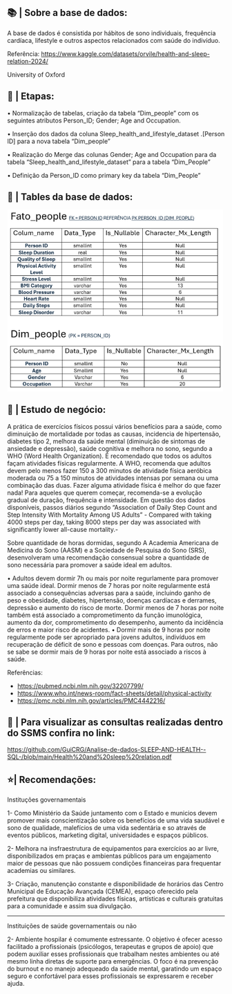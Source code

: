 ## 📚 | Sobre a base de dados:
A base de dados é consistida por hábitos de sono individuais, frequência cardíaca, lifestyle e outros aspectos relacionados com saúde do indivíduo.

Referência: 
https://www.kaggle.com/datasets/orvile/health-and-sleep-relation-2024/



University of Oxford

## 🔧 | Etapas:
•	Normalização de tabelas, criação da tabela “Dim_people” com os seguintes atributos Person_ID; Gender; Age and Occupation.

•	Inserção dos dados da coluna Sleep_health_and_lifestyle_dataset .[Person ID] para a nova tabela “Dim_people”


•	Realização do Merge das colunas Gender; Age and Occupation para da tabela “Sleep_health_and_lifestyle_dataset”    para a tabela “Dim_People”

•	Definição da Person_ID como primary key da tabela “Dim_People”




## 🔧 | Tables da base de dados:
  <img src="https://github.com/GuiCRG/Analise-de-dados-SLEEP-AND-HEALTH--SQL-/blob/main/Foto%201%20.png" align="center" alt="Python" width="500px">
  <img src="https://github.com/GuiCRG/Analise-de-dados-SLEEP-AND-HEALTH--SQL-/blob/main/foto%202.png" align="center" alt="Python" width="500px">




## 🍵 | Estudo de negócio: 
A prática de exercícios físicos possui vários benefícios para a saúde, como diminuição de mortalidade por todas as causas, incidencia de hipertensão, diabetes tipo 2, melhora da saúde mental (diminuição de sintomas de ansiedade e depressão), 
saúde cognitiva e melhora no sono, segundo a WHO (Word Health Organization).
É recomendado que todos os adultos façam atividades físicas regularmente.
A WHO, recomenda que adultos devem pelo menos fazer 150 a 300 minutos de atividade física aeróbica moderada ou 75 a 150 minutos de atividades intensas por semana ou uma combinação das duas.
Fazer alguma atividade física é melhor do que fazer nada!
Para aqueles que querem começar, recomenda-se a evolução gradual de duração, frequência e intensidade.
Em questão dos dados disponíveis, passos diários segundo “Association of Daily Step Count and Step Intensity With Mortality Among US Adults”  - Compared with taking 4000 steps per day, taking 8000 steps per day was associated with 
significantly lower all-cause mortality.- 

Sobre quantidade de horas dormidas, segundo  A Academia Americana de Medicina do Sono (AASM) e a Sociedade de Pesquisa do Sono (SRS), desenvolveram uma recomendação consensual sobre a quantidade de sono necessária para promover a saúde ideal em adultos. 

•	Adultos devem dormir 7h ou mais por noite regurlamente para promover uma saúde ideal. Dormir menos de 7 horas por noite regularmente está associado a consequências adversas para a saúde, incluindo ganho de peso e obesidade, diabetes, hipertensão, doenças 
cardíacas e derrames, depressão e aumento do risco de morte. Dormir menos de 7 horas por noite também está associado a comprometimento da função imunológica, aumento da dor, comprometimento do desempenho, aumento da incidência de erros e maior risco de acidentes.
•	Dormir mais de 9 horas por noite regularmente pode ser apropriado para jovens adultos, indivíduos em recuperação de déficit de sono e pessoas com doenças. Para outros, não se sabe se dormir mais de 9 horas por noite está associado a riscos à saúde.


Referências:
* https://pubmed.ncbi.nlm.nih.gov/32207799/
* https://www.who.int/news-room/fact-sheets/detail/physical-activity
* https://pmc.ncbi.nlm.nih.gov/articles/PMC4442216/ 

## 📃 | Para visualizar as consultas realizadas dentro do SSMS confira no link:

https://github.com/GuiCRG/Analise-de-dados-SLEEP-AND-HEALTH--SQL-/blob/main/Health%20and%20sleep%20relation.pdf


##  ⭐| Recomendações: 
Instituções governamentais

1-	Como Ministério da Saúde juntamento com o Estado e municios devem promover mais conscientização sobre os benefícios de uma vida saudável e sono de qualidade, malefícios de uma vida sedentária e so através de eventos públicos, 
marketing digital, universidades e espaços públicos.

2-	Melhora na insfraestrutura de equipamentos para exercícios ao ar livre, disponibilizados em praças e ambientas públicos para um engajamento maior de pessoas que não possuem condições financeiras para frequentar academias ou similares.

3-	Criação, manutenção constante e disponibilidade de horários das  Centro Municipal de Educação Avançada (CEMEA), espaço oferecido pela prefeitura que disponibiliza atividades físicas, artísticas e culturais gratuitas para a comunidade 
e assim sua divulgação.

--- 
Instituições de saúde governamentais ou não

2-	Ambiente hospilar é comumente estressante. O objetivo é ofecer acesso facilitado a profissionais (psicólogos, terapeutas e grupos de apoio) que podem auxiliar esses profissionais que trabalham nestes ambientes ou até mesmo linha diretas 
de suporte para emergências. O foco é na prevenção do burnout e no manejo adequeado da saúde mental, garatindo um espaço seguro e confortável para esses profissionais se expressarem e receber ajuda.










